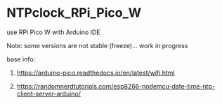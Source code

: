 # NTPclock_RPi_Pico_W
use RPi Pico W with Arduino IDE

Note: some versions are not stable (freeze)... work in progress

base info:

1) https://arduino-pico.readthedocs.io/en/latest/wifi.html

2) https://randomnerdtutorials.com/esp8266-nodemcu-date-time-ntp-client-server-arduino/
